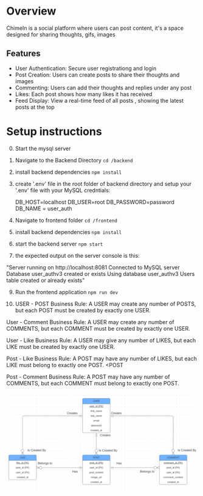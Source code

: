# Overview

ChimeIn is a social platform where users can post content, it's a space designed for sharing thoughts, gifs, images

## Features

- User Authentication: Secure user registrationg and login
- Post Creation: Users can create posts to share their thoughts and images
- Commenting: Users can add their thoughts and replies under any post
- Likes: Each post shows how many likes it has received
- Feed Display: View a real-time feed of all posts , showing the latest posts at the top

# Setup instructions

0. Start the mysql server

1. Navigate to the Backend Directory
   `cd /backend`
2. install backend dependencies
   `npm install`
3. create '.env' file in the root folder of backend directory and setup your '.env' file with your MySQL credntials:

   DB_HOST=localhost
   DB_USER=root
   DB_PASSWORD=password
   DB_NAME = user_auth

4. Navigate to frontend folder
   `cd /frontend`

5. install backend dependencies
   `npm install`

6. start the backend server
   `npm start`

7. the expected output on the server console is this:

"Server running on http://localhost:8081
Connected to MySQL server
Database user_authv3 created or exists
Using database user_authv3
Users table created or already exists"

9. Run the frontend application
   `npm run dev`

10. USER - POST
    Business Rule: A USER may create any number of POSTS, but each POST must be created by exactly one USER.
    <entity> <minimum cardinality> <relationshop> <maximum> <cardinality> <entity>
    <USER> <may> <Create> <any number> <POSTS>
    <POST> <must be created by> <exactly one> <USER>

User - Comment
Business Rule: A USER may create any number of COMMENTS, but each COMMENT must be created by exactly one USER.
<USER> <may create> <any number> <COMMENTS>
<COMMENT> <must be created by> <exactly one> <USER>

User - Like
Business Rule: A USER may give any number of LIKES, but each LIKE must be created by exactly one USER.
<USER> <may> <give> <any number> <LIKES>
<LIKE> <must be created by> <exactly one> <USER>

Post - Like
Business Rule: A POST may have any number of LIKES, but each LIKE must belong to exactly one POST.
<POST> <may have> <any number> <LIKES>
<LIKE> <must belong to> <exactly one> <POST

Post - Comment
Business Rule: A POST may have any number of COMMENTS, but each COMMENT must belong to exactly one POST.
<POST> <may have> <any number> <COMMENTS>
<COMMENT> <must belong to> <exactly one> <POST>

![ERD Diagram](./ERD.png)
